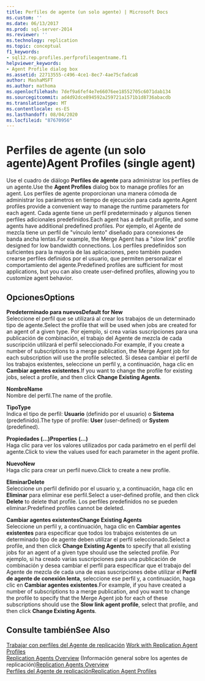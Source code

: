 ```yaml
---
title: Perfiles de agente (un solo agente) | Microsoft Docs
ms.custom: ''
ms.date: 06/13/2017
ms.prod: sql-server-2014
ms.reviewer: ''
ms.technology: replication
ms.topic: conceptual
f1_keywords:
- sql12.rep.profiles.perfprofileagentname.f1
helpviewer_keywords:
- Agent Profile dialog box
ms.assetid: 22713555-c496-4ce1-8ec7-4ae75cfadca8
author: MashaMSFT
ms.author: mathoma
ms.openlocfilehash: 7def9a6fef4e7e66076ee18552705c6071dab134
ms.sourcegitcommit: ad4d92dce894592a259721a1571b1d8736abacdb
ms.translationtype: MT
ms.contentlocale: es-ES
ms.lasthandoff: 08/04/2020
ms.locfileid: "87670956"
---
```

# <a name="agent-profiles-single-agent"></a><span data-ttu-id="e8fb5-102">Perfiles de agente (un solo agente)</span><span class="sxs-lookup"><span data-stu-id="e8fb5-102">Agent Profiles (single agent)</span></span>
  <span data-ttu-id="e8fb5-103">Use el cuadro de diálogo **Perfiles de agente** para administrar los perfiles de un agente.</span><span class="sxs-lookup"><span data-stu-id="e8fb5-103">Use the **Agent Profiles** dialog box to manage profiles for an agent.</span></span> <span data-ttu-id="e8fb5-104">Los perfiles de agente proporcionan una manera cómoda de administrar los parámetros en tiempo de ejecución para cada agente.</span><span class="sxs-lookup"><span data-stu-id="e8fb5-104">Agent profiles provide a convenient way to manage the runtime parameters for each agent.</span></span> <span data-ttu-id="e8fb5-105">Cada agente tiene un perfil predeterminado y algunos tienen perfiles adicionales predefinidos.</span><span class="sxs-lookup"><span data-stu-id="e8fb5-105">Each agent has a default profile, and some agents have additional predefined profiles.</span></span> <span data-ttu-id="e8fb5-106">Por ejemplo, el Agente de mezcla tiene un perfil de "vínculo lento" diseñado para conexiones de banda ancha lentas.</span><span class="sxs-lookup"><span data-stu-id="e8fb5-106">For example, the Merge Agent has a "slow link" profile designed for low bandwidth connections.</span></span> <span data-ttu-id="e8fb5-107">Los perfiles predefinidos son suficientes para la mayoría de las aplicaciones, pero también pueden crearse perfiles definidos por el usuario, que permiten personalizar el comportamiento del agente.</span><span class="sxs-lookup"><span data-stu-id="e8fb5-107">Predefined profiles are sufficient for most applications, but you can also create user-defined profiles, allowing you to customize agent behavior.</span></span>  
  
## <a name="options"></a><span data-ttu-id="e8fb5-108">Opciones</span><span class="sxs-lookup"><span data-stu-id="e8fb5-108">Options</span></span>  
 <span data-ttu-id="e8fb5-109">**Predeterminado para nuevos**</span><span class="sxs-lookup"><span data-stu-id="e8fb5-109">**Default for New**</span></span>  
 <span data-ttu-id="e8fb5-110">Seleccione el perfil que se utilizará al crear los trabajos de un determinado tipo de agente.</span><span class="sxs-lookup"><span data-stu-id="e8fb5-110">Select the profile that will be used when jobs are created for an agent of a given type.</span></span> <span data-ttu-id="e8fb5-111">Por ejemplo, si crea varias suscripciones para una publicación de combinación, el trabajo del Agente de mezcla de cada suscripción utilizará el perfil seleccionado.</span><span class="sxs-lookup"><span data-stu-id="e8fb5-111">For example, if you create a number of subscriptions to a merge publication, the Merge Agent job for each subscription will use the profile selected.</span></span> <span data-ttu-id="e8fb5-112">Si desea cambiar el perfil de los trabajos existentes, seleccione un perfil y, a continuación, haga clic en **Cambiar agentes existentes**.</span><span class="sxs-lookup"><span data-stu-id="e8fb5-112">If you want to change the profile for existing jobs, select a profile, and then click **Change Existing Agents**.</span></span>  
  
 <span data-ttu-id="e8fb5-113">**Nombre**</span><span class="sxs-lookup"><span data-stu-id="e8fb5-113">**Name**</span></span>  
 <span data-ttu-id="e8fb5-114">Nombre del perfil.</span><span class="sxs-lookup"><span data-stu-id="e8fb5-114">The name of the profile.</span></span>  
  
 <span data-ttu-id="e8fb5-115">**Tipo**</span><span class="sxs-lookup"><span data-stu-id="e8fb5-115">**Type**</span></span>  
 <span data-ttu-id="e8fb5-116">Indica el tipo de perfil: **Usuario** (definido por el usuario) o **Sistema** (predefinido).</span><span class="sxs-lookup"><span data-stu-id="e8fb5-116">The type of profile: **User** (user-defined) or **System** (predefined).</span></span>  
  
 <span data-ttu-id="e8fb5-117">**Propiedades (...)**</span><span class="sxs-lookup"><span data-stu-id="e8fb5-117">**Properties (...)**</span></span>  
 <span data-ttu-id="e8fb5-118">Haga clic para ver los valores utilizados por cada parámetro en el perfil del agente.</span><span class="sxs-lookup"><span data-stu-id="e8fb5-118">Click to view the values used for each parameter in the agent profile.</span></span>  
  
 <span data-ttu-id="e8fb5-119">**Nuevo**</span><span class="sxs-lookup"><span data-stu-id="e8fb5-119">**New**</span></span>  
 <span data-ttu-id="e8fb5-120">Haga clic para crear un perfil nuevo.</span><span class="sxs-lookup"><span data-stu-id="e8fb5-120">Click to create a new profile.</span></span>  
  
 <span data-ttu-id="e8fb5-121">**Eliminar**</span><span class="sxs-lookup"><span data-stu-id="e8fb5-121">**Delete**</span></span>  
 <span data-ttu-id="e8fb5-122">Seleccione un perfil definido por el usuario y, a continuación, haga clic en **Eliminar** para eliminar ese perfil.</span><span class="sxs-lookup"><span data-stu-id="e8fb5-122">Select a user-defined profile, and then click **Delete** to delete that profile.</span></span> <span data-ttu-id="e8fb5-123">Los perfiles predefinidos no se pueden eliminar.</span><span class="sxs-lookup"><span data-stu-id="e8fb5-123">Predefined profiles cannot be deleted.</span></span>  
  
 <span data-ttu-id="e8fb5-124">**Cambiar agentes existentes**</span><span class="sxs-lookup"><span data-stu-id="e8fb5-124">**Change Existing Agents**</span></span>  
 <span data-ttu-id="e8fb5-125">Seleccione un perfil y, a continuación, haga clic en **Cambiar agentes existentes** para especificar que todos los trabajos existentes de un determinado tipo de agente deben utilizar el perfil seleccionado.</span><span class="sxs-lookup"><span data-stu-id="e8fb5-125">Select a profile, and then click **Change Existing Agents** to specify that all existing jobs for an agent of a given type should use the selected profile.</span></span> <span data-ttu-id="e8fb5-126">Por ejemplo, si ha creado varias suscripciones para una publicación de combinación y desea cambiar el perfil para especificar que el trabajo del Agente de mezcla de cada una de esas suscripciones debe utilizar el **Perfil de agente de conexión lenta**, seleccione ese perfil y, a continuación, haga clic en **Cambiar agentes existentes**.</span><span class="sxs-lookup"><span data-stu-id="e8fb5-126">For example, if you have created a number of subscriptions to a merge publication, and you want to change the profile to specify that the Merge Agent job for each of these subscriptions should use the **Slow link agent profile**, select that profile, and then click **Change Existing Agents**.</span></span>  
  
## <a name="see-also"></a><span data-ttu-id="e8fb5-127">Consulte también</span><span class="sxs-lookup"><span data-stu-id="e8fb5-127">See Also</span></span>  
 <span data-ttu-id="e8fb5-128">[Trabajar con perfiles del Agente de replicación](agents/work-with-replication-agent-profiles.md) </span><span class="sxs-lookup"><span data-stu-id="e8fb5-128">[Work with Replication Agent Profiles](agents/work-with-replication-agent-profiles.md) </span></span>  
 <span data-ttu-id="e8fb5-129">[Replication Agents Overview](agents/replication-agents-overview.md)  (Información general sobre los agentes de replicación)</span><span class="sxs-lookup"><span data-stu-id="e8fb5-129">[Replication Agents Overview](agents/replication-agents-overview.md) </span></span>  
 [<span data-ttu-id="e8fb5-130">Perfiles del Agente de replicación</span><span class="sxs-lookup"><span data-stu-id="e8fb5-130">Replication Agent Profiles</span></span>](agents/replication-agent-profiles.md)  
  
  
